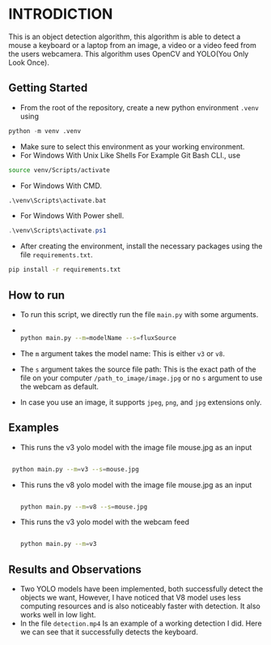 # INTRODICTION

This is an object detection algorithm, this algorithm is able to detect a mouse a keyboard or a laptop from an image, a video or a video feed from the users webcamera. This algorithm uses OpenCV and YOLO(You Only Look Once).

## Getting Started

* From the root of the repository, create a new python environment `.venv` using

```python
python -m venv .venv
```

* Make sure to select this environment as your working environment.
* For Windows With Unix Like Shells For Example Git Bash CLI., use

 ```sh
source venv/Scripts/activate
```

* For Windows With CMD.

 ```cmd
.\venv\Scripts\activate.bat
```

* For Windows With Power shell.

 ```powershell
.\venv\Scripts\activate.ps1
```

* After creating the environment, install the necessary packages using the file `requirements.txt`.

 ```bash
pip install -r requirements.txt
```

## How to run

* To run this script, we directly run the file `main.py` with some arguments.

* ```bash

  python main.py --m=modelName --s=fluxSource

  ```

* The `m` argument takes the model name: This is either `v3` or `v8`.
* The `s` argument takes the source file path: This is the exact path of the file on your computer `/path_to_image/image.jpg` or no `s` argument to use the webcam as default.
* In case you use an image, it supports `jpeg`, `png`, and `jpg` extensions only.

## Examples

* This runs the v3 yolo model with the image file mouse.jpg as an input

 ```bash

  python main.py --m=v3 --s=mouse.jpg

  ```

* This runs the v8 yolo model with the image file mouse.jpg as an input

  ```bash

  python main.py --m=v8 --s=mouse.jpg

  ```

* This runs the v3 yolo model with the webcam feed

  ```bash

  python main.py --m=v3

  ```

## Results and Observations

* Two YOLO models have been implemented, both successfully detect the objects we want, However, I have noticed that V8 model uses less computing resources and is also noticeably faster with detection. It also works well in low light.
* In the file `detection.mp4` Is an example of a working detection I did. Here we can see that it successfully detects the keyboard.
